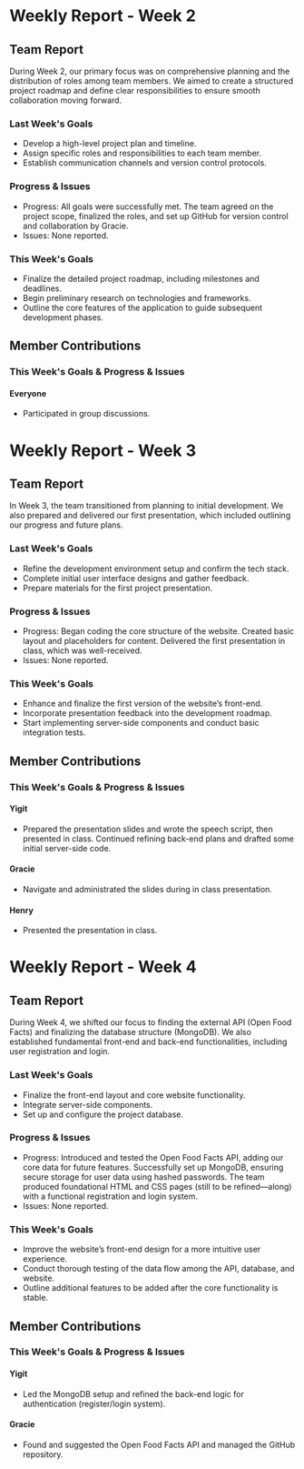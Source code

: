 # Weekly Report - Week 2
## Team Report
During Week 2, our primary focus was on comprehensive planning and the distribution of roles among team members. We aimed to create a structured project roadmap and define clear responsibilities to ensure smooth collaboration moving forward.
### Last Week's Goals
- Develop a high-level project plan and timeline.
- Assign specific roles and responsibilities to each team member.
- Establish communication channels and version control protocols.

### Progress & Issues
- Progress: All goals were successfully met. The team agreed on the project scope, finalized the roles, and set up GitHub for version control and collaboration by Gracie.
- Issues: None reported.

### This Week's Goals
- Finalize the detailed project roadmap, including milestones and deadlines.
- Begin preliminary research on technologies and frameworks.
- Outline the core features of the application to guide subsequent development phases.

## Member Contributions

### This Week's Goals & Progress & Issues
#### Everyone
- Participated in group discussions.

# Weekly Report - Week 3
## Team Report
In Week 3, the team transitioned from planning to initial development. We also prepared and delivered our first presentation, which included outlining our progress and future plans.
### Last Week's Goals
- Refine the development environment setup and confirm the tech stack.
- Complete initial user interface designs and gather feedback.
- Prepare materials for the first project presentation.

### Progress & Issues
- Progress: Began coding the core structure of the website. Created basic layout and placeholders for content. Delivered the first presentation in class, which was well-received.
- Issues: None reported.

### This Week's Goals
- Enhance and finalize the first version of the website’s front-end.
- Incorporate presentation feedback into the development roadmap.
- Start implementing server-side components and conduct basic integration tests.

## Member Contributions

### This Week's Goals & Progress & Issues
#### Yigit
- Prepared the presentation slides and wrote the speech script, then presented in class. Continued refining back-end plans and drafted some initial server-side code.

#### Gracie
- Navigate and administrated the slides during in class presentation.

#### Henry
- Presented the presentation in class.

# Weekly Report - Week 4
## Team Report
During Week 4, we shifted our focus to finding the external API (Open Food Facts) and finalizing the database structure (MongoDB). We also established fundamental front-end and back-end functionalities, including user registration and login.
### Last Week's Goals
- Finalize the front-end layout and core website functionality.
- Integrate server-side components.
- Set up and configure the project database.

### Progress & Issues
- Progress: Introduced and tested the Open Food Facts API, adding our core data for future features. Successfully set up MongoDB, ensuring secure storage for user data using hashed passwords. The team produced foundational HTML and CSS pages (still to be refined—along) with a functional registration and login system.
- Issues: None reported.

### This Week's Goals
- Improve the website’s front-end design for a more intuitive user experience.
- Conduct thorough testing of the data flow among the API, database, and website.
- Outline additional features to be added after the core functionality is stable.

## Member Contributions

### This Week's Goals & Progress & Issues
#### Yigit
- Led the MongoDB setup and refined the back-end logic for authentication (register/login system).

#### Gracie
- Found and suggested the Open Food Facts API and managed the GitHub repository.




